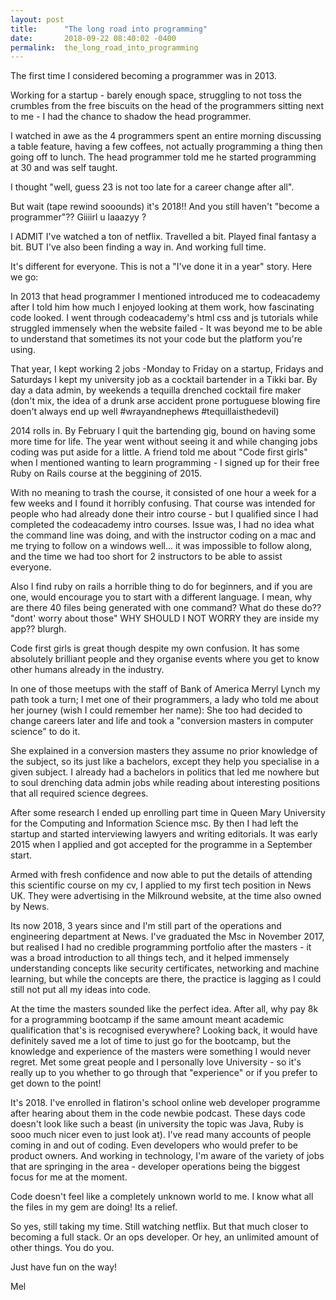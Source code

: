 ```yaml
---
layout: post
title:      "The long road into programming"
date:       2018-09-22 08:40:02 -0400
permalink:  the_long_road_into_programming
---
```





The first time I considered becoming a programmer was in 2013. 


Working for a startup - barely enough space, struggling to not toss the crumbles from the free biscuits on the head of the programmers sitting next to me - I had the chance to shadow the head programmer.


 I watched in awe as the 4 programmers spent an entire morning discussing a table feature, having a few coffees, not actually programming a thing then going off to lunch. The head programmer told me he started programming at 30 and was self taught.

I thought "well, guess 23 is not too late for a career change after all".

But wait (tape rewind sooounds) it's 2018!! And you still haven't "become a programmer"??  Giiiirl u laaazyy ?


I ADMIT I've watched a ton of netflix. Travelled a bit. Played final fantasy a bit. BUT I've also been finding a way in. And working full time.

It's different for everyone. This is not a "I've done it in a year" story. Here we go:


In 2013 that head programmer I mentioned introduced me to codeacademy after I told him how much I enjoyed looking at them work, how fascinating code looked. I went through codeacademy's html css and js tutorials while struggled immensely when the website failed - It was beyond me to be able to understand that sometimes its not your code but the platform you're using. 


That year, I kept working 2 jobs -Monday to Friday on a startup, Fridays and Saturdays I kept my university job as a cocktail bartender in a Tikki bar. By day a data admin, by weekends a tequilla drenched cocktail fire maker (don't mix, the idea of a drunk arse accident prone portuguese blowing fire doen't always end up well #wrayandnephews #tequillaisthedevil) 


2014 rolls in. By February I quit the bartending gig, bound on having some more time for life. The year went without seeing it and while changing jobs coding was put aside for a little. A friend told me about "Code first girls" when I mentioned wanting to learn programming - I signed up  for their free Ruby on Rails course at the beggining of 2015.


With no meaning to trash the course, it consisted of  one hour a week for a few weeks and I found it horribly confusing. That course was intended for people who had already done their intro course - but I qualified since I had completed the codeacademy intro courses. Issue was, I had no idea what the command line was doing, and with the instructor coding on a mac and me trying to follow on a windows well... it was impossible to follow along, and the time we had too short for 2 instructors to be able to assist everyone.


Also I find ruby on rails a horrible thing to do for beginners, and if you are one, would encourage you to start with a different language. I mean, why are there 40 files being generated with one command? What do these do?? "dont' worry about those" WHY SHOULD I NOT WORRY they are inside my app?? blurgh. 


Code first girls is great though despite my own confusion. It has some absolutely brilliant people and they organise events where you get to know other humans already in the industry. 


In one of those meetups with the staff of Bank of America Merryl Lynch my path took a turn; I met one of their programmers, a lady who told me about her journey (wish I could remember her name): She too had decided to change careers later and life and took a "conversion masters in computer science" to do it.


She explained in a conversion masters they assume no prior knowledge of the subject, so its just like a bachelors, except they help you specialise in a given subject. I already had a bachelors in politics that led me nowhere but to soul drenching data admin jobs while reading about interesting positions that all required science degrees.  


After some research I ended up enrolling part time in Queen Mary University for the Computing and Information Science msc. By then I had left the startup and started interviewing lawyers and writing editorials. It was early 2015 when I applied and got accepted for the programme in a September start.


Armed with fresh confidence and now able to put the details of attending this scientific course on my cv, I applied to my first tech position in News UK. They were advertising in the Milkround website, at the time also owned by News.

Its now 2018, 3 years since and I'm still part of the operations and engineering department at News. I've graduated the Msc in November 2017, but realised I had no credible programming portfolio after the masters - it was a broad introduction to all things tech, and it helped immensely understanding concepts like security certificates, networking and machine learning, but while the concepts are there, the practice is lagging as I could still not put all my ideas into code.


At the time the masters sounded like the perfect idea. After all, why pay 8k for a programming bootcamp if the same amount meant academic qualification that's is recognised everywhere? Looking back, it would have definitely saved me a lot of time to just go for the bootcamp, but the knowledge and experience of the masters were something I would never regret. Met some great people and I personally love University - so it's really up to you whether to go through that "experience" or if you prefer to get down to the point!


It's 2018. I've enrolled in flatiron's school online web developer programme after hearing about them in the code newbie podcast. These days code doesn't look like such a beast (in university the topic was Java, Ruby is sooo much nicer even to just look at). I've read many accounts of people coming in and out of coding. Even developers who would prefer to be product owners. And working in technology, I'm aware of the variety of jobs that are springing in the area - developer operations being the biggest focus for me at the moment.


Code doesn't feel like a completely unknown world to me. I know what all the files in my gem are doing! Its a relief.

So yes, still taking my time. Still watching netflix. But that much closer to becoming a full stack. Or an ops developer. Or hey, an unlimited amount of other things. You do you.


Just have fun on the way!



Mel
